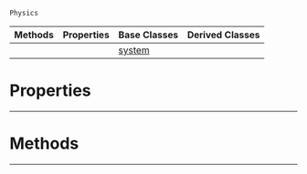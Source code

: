  `Physics`

|Methods|Properties|Base Classes|Derived Classes|
|---|---|---|---|
| | |[system](https://plasmaengine.github.io/PlasmaDocs/Plasma1/C++/code_reference/class_reference/system.markdown)| |


 #  Properties


---  
 #  Methods


---  
 

 